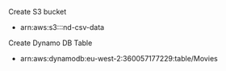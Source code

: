 Create S3 bucket
- arn:aws:s3:::nd-csv-data

Create Dynamo DB Table
- arn:aws:dynamodb:eu-west-2:360057177229:table/Movies